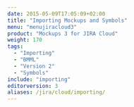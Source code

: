 ```yaml
---
date: 2015-05-09T17:05:09+02:00
title: "Importing Mockups and Symbols"
menu: "menujiracloud3"
product: "Mockups 3 for JIRA Cloud"
weight: 170
tags:
  - "Importing"
  - "BMML"
  - "Version 2"
  - "Symbols"
include: "importing"
editorversion: 3
aliases: /jira/cloud/importing/
---
```

